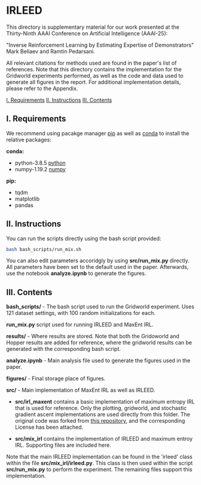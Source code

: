 # IRLEED
This directory is supplementary material for our work presented at the Thirty-Ninth AAAI Conference on Artificial Intelligence (AAAI-25):

"Inverse Reinforcement Learning by Estimating Expertise of Demonstrators" Mark Beliaev and Ramtin Pedarsani.

All relevant citations for methods used are found in the paper's list of references. Note that this directory contains the implementation for the Gridworld experiments performed, as well as the code and data used to generate all figures in the report. For additional implementation details, please refer to the Appendix.

[I. Requirements](#i.-requirements)
[II. Instructions](#iii.-insctructions)
[III. Contents](#ii.-contents)

## I. Requirements
We recommend using pacakge manager [pip](https://pip.pypa.io/en/stable/) as well as [conda](https://www.anaconda.com/products/individual) to install the relative packages:

**conda:**
- python-3.8.5 [python](https://www.python.org/downloads/release/python-385/)
- numpy-1.19.2 [numpy](https://numpy.org/devdocs/release/1.19.2-notes.html)

**pip:**
- tqdm
- matplotlib
- pandas

## II. Instructions

You can run the scripts directly using the bash script provided:

```bash
bash bash_scripts/run_mix.sh
```
You can also edit parameters accoridgly by using **src/run_mix.py** directly. All parameters have been set to the default used in the paper. Afterwards, use the notebook **analyze.ipynb** to generate the figures. 

## III. Contents

**bash_scripts/** - The bash script used to run the Gridworld experiment. Uses 121 dataset settings, with 100 random initializations for each.

**run_mix.py** script used for running IRLEED and MaxEnt IRL. 

**results/** - Where results are stored. Note that both the Gridoworld and Hopper results are added for reference, where the gridworld results can be generated with the corresponding bash script. 

**analyze.ipynb** - Main analysis file used to generate the figures used in the paper. 

**figures/** - Final storage place of figures.

**src/** - Main implementation of MaxEnt IRL as well as IRLEED. 

- **src/irl_maxent** contains a basic implementation of maximum entropy IRL that is used for reference. Only the plotting, gridworld, and stochastic gradient ascent implementations are used directly from this folder. The original code was forked from [this repository](https://github.com/qzed/irl-maxent), and the corresponding License has been attached. 

- **src/mix_irl** contains the implementation of IRLEED and maximum entroy IRL. Supporting files are included here.

Note that the main IRLEED implementation can be found in the 'irleed' class within the file **src/mix_irl/irleed.py**. This class is then used within the script **src/run_mix.py** to perform the experiment. The remaining files support this implementation. 
